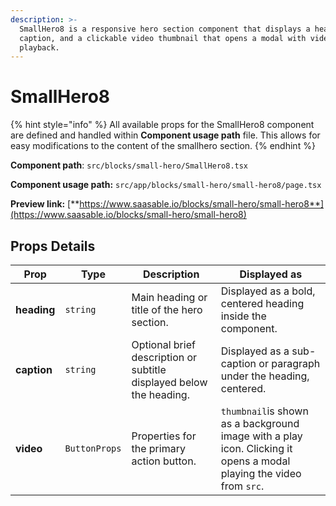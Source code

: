 ```yaml
---
description: >-
  SmallHero8 is a responsive hero section component that displays a heading,
  caption, and a clickable video thumbnail that opens a modal with video
  playback.
---
```


# SmallHero8

{% hint style="info" %}
All available props for the SmallHero8 component are defined and handled within **Component usage path** file. This allows for easy modifications to the content of the smallhero section.
{% endhint %}

**Component path**: `src/blocks/small-hero/SmallHero8.tsx`

**Component usage path:**  `src/app/blocks/small-hero/small-hero8/page.tsx`

**Preview link:** [**https://www.saasable.io/blocks/small-hero/small-hero8**](https://www.saasable.io/blocks/small-hero/small-hero8)

## Props Details

| Prop        | Type          | Description                                                         | Displayed as                                                                                                        |
| ----------- | ------------- | ------------------------------------------------------------------- | ------------------------------------------------------------------------------------------------------------------- |
| **heading** | `string`      | Main heading or title of the hero section.                          | Displayed as a bold, centered heading inside the component.                                                         |
| **caption** | `string`      | Optional brief description or subtitle displayed below the heading. | Displayed as a sub-caption or paragraph under the heading, centered.                                                |
| **video**   | `ButtonProps` | Properties for the primary action button.                           | `thumbnail`is shown as a background image with a play icon. Clicking it opens a modal playing the video from `src`. |
